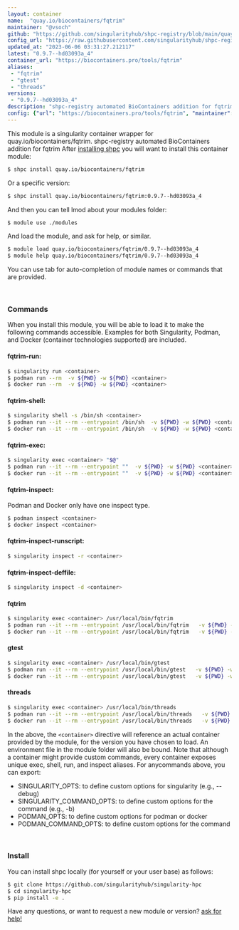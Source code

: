 ```yaml
---
layout: container
name:  "quay.io/biocontainers/fqtrim"
maintainer: "@vsoch"
github: "https://github.com/singularityhub/shpc-registry/blob/main/quay.io/biocontainers/fqtrim/container.yaml"
config_url: "https://raw.githubusercontent.com/singularityhub/shpc-registry/main/quay.io/biocontainers/fqtrim/container.yaml"
updated_at: "2023-06-06 03:31:27.212117"
latest: "0.9.7--hd03093a_4"
container_url: "https://biocontainers.pro/tools/fqtrim"
aliases:
 - "fqtrim"
 - "gtest"
 - "threads"
versions:
 - "0.9.7--hd03093a_4"
description: "shpc-registry automated BioContainers addition for fqtrim"
config: {"url": "https://biocontainers.pro/tools/fqtrim", "maintainer": "@vsoch", "description": "shpc-registry automated BioContainers addition for fqtrim", "latest": {"0.9.7--hd03093a_4": "sha256:f53b6dbd2e9c794473fa891f72ca03f7d50c3f1fb5ef556bd4eda1b6c6a53fa7"}, "tags": {"0.9.7--hd03093a_4": "sha256:f53b6dbd2e9c794473fa891f72ca03f7d50c3f1fb5ef556bd4eda1b6c6a53fa7"}, "docker": "quay.io/biocontainers/fqtrim", "aliases": {"fqtrim": "/usr/local/bin/fqtrim", "gtest": "/usr/local/bin/gtest", "threads": "/usr/local/bin/threads"}}
---
```


This module is a singularity container wrapper for quay.io/biocontainers/fqtrim.
shpc-registry automated BioContainers addition for fqtrim
After [installing shpc](#install) you will want to install this container module:


```bash
$ shpc install quay.io/biocontainers/fqtrim
```

Or a specific version:

```bash
$ shpc install quay.io/biocontainers/fqtrim:0.9.7--hd03093a_4
```

And then you can tell lmod about your modules folder:

```bash
$ module use ./modules
```

And load the module, and ask for help, or similar.

```bash
$ module load quay.io/biocontainers/fqtrim/0.9.7--hd03093a_4
$ module help quay.io/biocontainers/fqtrim/0.9.7--hd03093a_4
```

You can use tab for auto-completion of module names or commands that are provided.

<br>

### Commands

When you install this module, you will be able to load it to make the following commands accessible.
Examples for both Singularity, Podman, and Docker (container technologies supported) are included.

#### fqtrim-run:

```bash
$ singularity run <container>
$ podman run --rm  -v ${PWD} -w ${PWD} <container>
$ docker run --rm  -v ${PWD} -w ${PWD} <container>
```

#### fqtrim-shell:

```bash
$ singularity shell -s /bin/sh <container>
$ podman run --it --rm --entrypoint /bin/sh  -v ${PWD} -w ${PWD} <container>
$ docker run --it --rm --entrypoint /bin/sh  -v ${PWD} -w ${PWD} <container>
```

#### fqtrim-exec:

```bash
$ singularity exec <container> "$@"
$ podman run --it --rm --entrypoint ""  -v ${PWD} -w ${PWD} <container> "$@"
$ docker run --it --rm --entrypoint ""  -v ${PWD} -w ${PWD} <container> "$@"
```

#### fqtrim-inspect:

Podman and Docker only have one inspect type.

```bash
$ podman inspect <container>
$ docker inspect <container>
```

#### fqtrim-inspect-runscript:

```bash
$ singularity inspect -r <container>
```

#### fqtrim-inspect-deffile:

```bash
$ singularity inspect -d <container>
```


#### fqtrim

```bash
$ singularity exec <container> /usr/local/bin/fqtrim
$ podman run --it --rm --entrypoint /usr/local/bin/fqtrim   -v ${PWD} -w ${PWD} <container> -c " $@"
$ docker run --it --rm --entrypoint /usr/local/bin/fqtrim   -v ${PWD} -w ${PWD} <container> -c " $@"
```


#### gtest

```bash
$ singularity exec <container> /usr/local/bin/gtest
$ podman run --it --rm --entrypoint /usr/local/bin/gtest   -v ${PWD} -w ${PWD} <container> -c " $@"
$ docker run --it --rm --entrypoint /usr/local/bin/gtest   -v ${PWD} -w ${PWD} <container> -c " $@"
```


#### threads

```bash
$ singularity exec <container> /usr/local/bin/threads
$ podman run --it --rm --entrypoint /usr/local/bin/threads   -v ${PWD} -w ${PWD} <container> -c " $@"
$ docker run --it --rm --entrypoint /usr/local/bin/threads   -v ${PWD} -w ${PWD} <container> -c " $@"
```



In the above, the `<container>` directive will reference an actual container provided
by the module, for the version you have chosen to load. An environment file in the
module folder will also be bound. Note that although a container
might provide custom commands, every container exposes unique exec, shell, run, and
inspect aliases. For anycommands above, you can export:

 - SINGULARITY_OPTS: to define custom options for singularity (e.g., --debug)
 - SINGULARITY_COMMAND_OPTS: to define custom options for the command (e.g., -b)
 - PODMAN_OPTS: to define custom options for podman or docker
 - PODMAN_COMMAND_OPTS: to define custom options for the command

<br>

### Install

You can install shpc locally (for yourself or your user base) as follows:

```bash
$ git clone https://github.com/singularityhub/singularity-hpc
$ cd singularity-hpc
$ pip install -e .
```

Have any questions, or want to request a new module or version? [ask for help!](https://github.com/singularityhub/singularity-hpc/issues)